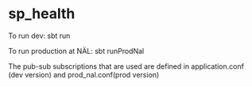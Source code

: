 # sp_health

To run dev: sbt run

To run production at NÄL: sbt runProdNal

The pub-sub subscriptions that are used are defined in application.conf (dev version) and prod_nal.conf(prod version)
